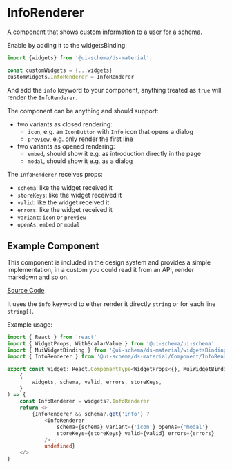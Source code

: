 # InfoRenderer

A component that shows custom information to a user for a schema.

Enable by adding it to the widgetsBinding:

```js
import {widgets} from '@ui-schema/ds-material';

const customWidgets = {...widgets}
customWidgets.InfoRenderer = InfoRenderer
```

And add the `info` keyword to your component, anything treated as `true` will render the `InfoRenderer`.

The component can be anything and should support:

- two variants as closed rendering:
    - `icon`, e.g. an `IconButton` with `Info` icon that opens a dialog
    - `preview`, e.g. only render the first line
- two variants as opened rendering:
    - `embed`, should show it e.g. as introduction directly in the page
    - `modal`, should show it e.g. as a dialog

The `InfoRenderer` receives props:

- `schema`: like the widget received it
- `storeKeys`: like the widget received it
- `valid`: like the widget received it
- `errors`: like the widget received it
- `variant`: `icon` or `preview`
- `openAs`: `embed` or `modal`

## Example Component

This component is included in the design system and provides a simple implementation, in a custom you could read it from an API, render markdown and so on.

[Source Code](https://github.com/ui-schema/ui-schema/tree/master/packages/ds-material/src/Component/InfoRenderer)

It uses the `info` keyword to either render it directly `string` or for each line `string[]`.

Example usage:

```typescript jsx
import { React } from 'react'
import { WidgetProps, WithScalarValue } from '@ui-schema/ui-schema'
import { MuiWidgetBinding } from '@ui-schema/ds-material/widgetsBinding'
import { InfoRenderer } from '@ui-schema/ds-material/Component/InfoRenderer'

export const Widget: React.ComponentType<WidgetProps<{}, MuiWidgetBinding> & WithScalarValue> = (
    {
        widgets, schema, valid, errors, storeKeys,
    }
) => {
    const InfoRenderer = widgets?.InfoRenderer
    return <>
        {InfoRenderer && schema?.get('info') ?
            <InfoRenderer
                schema={schema} variant={'icon'} openAs={'modal'}
                storeKeys={storeKeys} valid={valid} errors={errors}
            /> :
            undefined}
    </>
}
```
